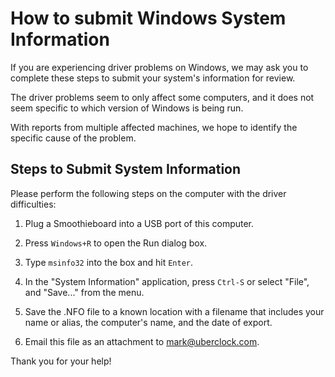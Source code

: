 
# How to submit Windows System Information

If you are experiencing driver problems on Windows, we may ask you to complete these steps to submit your system's information for review.

The driver problems seem to only affect some computers, and it does not seem specific to which version of Windows is being run.

With reports from multiple affected machines, we hope to identify the specific cause of the problem.

## Steps to Submit System Information

Please perform the following steps on the computer with the driver difficulties:



1. Plug a Smoothieboard into a USB port of this computer.

2. Press `Windows+R` to open the Run dialog box.

3. Type `msinfo32` into the box and hit `Enter`.

4. In the "System Information" application, press `Ctrl-S` or select "File", and "Save..." from the menu.

5. Save the .NFO file to a known location with a filename that includes your name or alias, the computer's name, and the date of export.

6. Email this file as an attachment to [mark@uberclock.com](mailto:mark@uberclock.com).

Thank you for your help!
